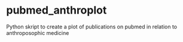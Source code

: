 pubmed_anthroplot
=================

Python skript to create a plot of publications on pubmed in relation to anthroposophic medicine
